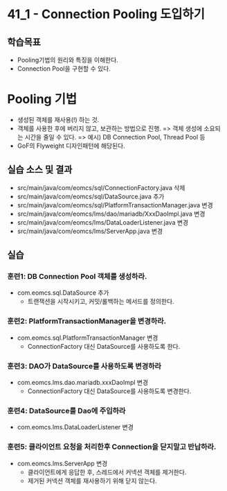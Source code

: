 # 41_1 - Connection Pooling 도입하기

## 학습목표

- Pooling기법의 원리와 특징을 이해한다.
- Connection Pool을 구현할 수 있다.

# Pooling 기법
- 생성된 객체를 재사용(!) 하는 것.
- 객체를 사용한 후에 버리지 않고, 보관하는 방법으로 진행.
  => 객체 생성에 소요되는 시간을 줄일 수 있다.
  => 예시) DB Connection Pool, Thread Pool 등
- GoF의 Flyweight 디자인패턴에 해당된다.

## 실습 소스 및 결과

- src/main/java/com/eomcs/sql/ConnectionFactory.java 삭제
- src/main/java/com/eomcs/sql/DataSource.java 추가
- src/main/java/com/eomcs/sql/PlatformTransactionManager.java 변경
- src/main/java/com/eomcs/lms/dao/mariadb/XxxDaoImpl.java 변경
- src/main/java/com/eomcs/lms/DataLoaderListener.java 변경
- src/main/java/com/eomcs/lms/ServerApp.java 변경

## 실습

### 훈련1: DB Connection Pool 객체를 생성하라.

- com.eomcs.sql.DataSource 추가
  - 트랜잭션을 시작시키고, 커밋/롤백하는 메서드를 정의한다.
  
  
### 훈련2: PlatformTransactionManager을 변경하라.

- com.eomcs.sql.PlatformTransactionManager 변경
  - ConnectionFactory 대신 DataSource를 사용하도록 한다.
  
### 훈련3: DAO가 DataSource를 사용하도록 변경하라

- com.eomcs.lms.dao.mariadb.xxxDaoImpl 변경
  - ConnectionFactory 대신 DataSource를 사용하도록 변경한다.

### 훈련4: DataSource를 Dao에 주입하라

- com.eomcs.lms.DataLoaderListener 변경
  
### 훈련5: 클라이언트 요청을 처리한후 Connection을 닫지말고 반납하라.

- com.eomcs.lms.ServerApp 변경
  - 클라이언트에게 응답한 후, 스레드에서 커넥션 객체를 제거한다.
  - 제거된 커넥션 객체를 재사용하기 위해 닫지 않는다.  